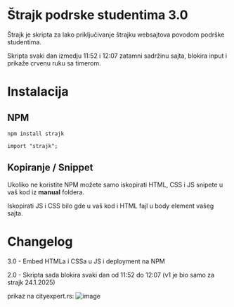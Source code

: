 # Štrajk podrske studentima 3.0

Štrajk je skripta za lako priključivanje štrajku websajtova povodom podrške studentima.

Skripta svaki dan izmedju 11:52 i 12:07 zatamni sadržinu sajta, blokira input i prikaže crvenu ruku sa timerom.


# Instalacija
## NPM
`npm install strajk`

`import "strajk";`

## Kopiranje / Snippet
Ukoliko ne koristite NPM možete samo iskopirati HTML, CSS i JS snipete u vaš kod iz **manual** foldera.

Iskopirati JS i CSS bilo gde u vaš kod i HTML fajl u body element vašeg sajta.



# Changelog
3.0 - Embed HTMLa i CSSa u JS i deployment na NPM

2.0 - Skripta sada blokira svaki dan od 11:52 do 12:07 (v1 je bio samo za strajk 24.1.2025)



prikaz na cityexpert.rs:
![image](https://github.com/user-attachments/assets/d23f364b-a32b-4883-ae65-feb03a728006)


